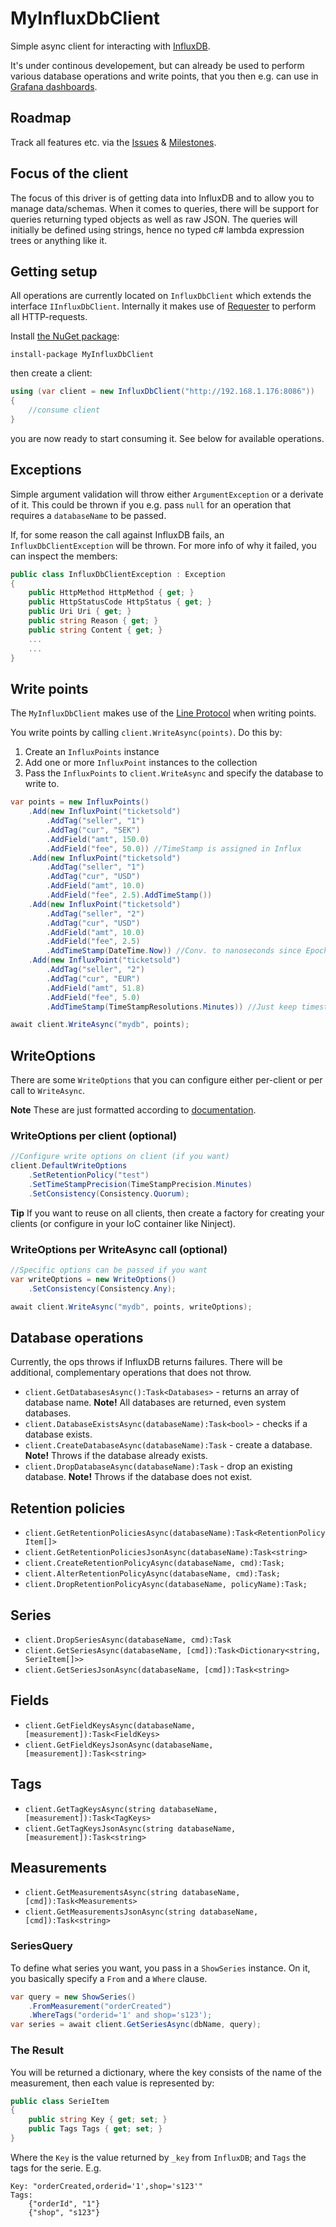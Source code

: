 # MyInfluxDbClient
Simple async client for interacting with [InfluxDB](http://influxdb.com).

It's under continous developement, but can already be used to perform various database operations and write points, that you then e.g. can use in [Grafana dashboards](http://grafana.org/).

## Roadmap
Track all features etc. via the [Issues](https://github.com/danielwertheim/myinfluxdbclient/issues) & [Milestones](https://github.com/danielwertheim/myinfluxdbclient/milestones).

## Focus of the client
The focus of this driver is of getting data into InfluxDB and to allow you to manage data/schemas. When it comes to queries, there will be support for queries returning typed objects as well as raw JSON. The queries will initially be defined using strings, hence no typed c# lambda expression trees or anything like it. 

## Getting setup
All operations are currently located on `InfluxDbClient` which extends the interface `IInfluxDbClient`. Internally it makes use of [Requester](https://github.com/danielwertheim/requester) to perform all HTTP-requests.

Install [the NuGet package](https://www.nuget.org/packages/myinfluxdbclient):
```
install-package MyInfluxDbClient
```

then create a client:

```csharp
using (var client = new InfluxDbClient("http://192.168.1.176:8086"))
{
	//consume client
}
```

you are now ready to start consuming it. See below for available operations.

## Exceptions
Simple argument validation will throw either `ArgumentException` or a derivate of it. This could be thrown if you e.g. pass `null` for an operation that requires a `databaseName` to be passed.

If, for some reason the call against InfluxDB fails, an `InfluxDbClientException` will be thrown. For more info of why it failed, you can inspect the members:

```csharp
public class InfluxDbClientException : Exception
{
	public HttpMethod HttpMethod { get; }
	public HttpStatusCode HttpStatus { get; }
	public Uri Uri { get; }
	public string Reason { get; }
	public string Content { get; }
	...
	...
}
```

## Write points
The `MyInfluxDbClient` makes use of the [Line Protocol](https://influxdb.com/docs/v0.9/write_protocols/line.html) when writing points.

You write points by calling `client.WriteAsync(points)`. Do this by:

1. Create an `InfluxPoints` instance
2. Add one or more `InfluxPoint` instances to the collection
3. Pass the `InfluxPoints` to `client.WriteAsync` and specify the database to write to.

```csharp
var points = new InfluxPoints()
	.Add(new InfluxPoint("ticketsold")
		.AddTag("seller", "1")
		.AddTag("cur", "SEK")
		.AddField("amt", 150.0)
		.AddField("fee", 50.0)) //TimeStamp is assigned in Influx
	.Add(new InfluxPoint("ticketsold")
		.AddTag("seller", "1")
		.AddTag("cur", "USD")
		.AddField("amt", 10.0)
		.AddField("fee", 2.5).AddTimeStamp())
	.Add(new InfluxPoint("ticketsold")
		.AddTag("seller", "2")
		.AddTag("cur", "USD")
		.AddField("amt", 10.0)
		.AddField("fee", 2.5)
		.AddTimeStamp(DateTime.Now)) //Conv. to nanoseconds since Epoch (UTC)
	.Add(new InfluxPoint("ticketsold")
		.AddTag("seller", "2")
		.AddTag("cur", "EUR")
		.AddField("amt", 51.8)
		.AddField("fee", 5.0)
		.AddTimeStamp(TimeStampResolutions.Minutes)) //Just keep timestamps to minutes. You can also pass a DateTime.

await client.WriteAsync("mydb", points);
```

## WriteOptions
There are some `WriteOptions` that you can configure either per-client or per call to `WriteAsync`.

**Note** These are just formatted according to [documentation](https://influxdb.com/docs/v0.9/write_protocols/write_syntax.html#http).

### WriteOptions per client (optional)
```csharp
//Configure write options on client (if you want)
client.DefaultWriteOptions
	.SetRetentionPolicy("test")
	.SetTimeStampPrecision(TimeStampPrecision.Minutes)
	.SetConsistency(Consistency.Quorum);
```

**Tip** If you want to reuse on all clients, then create a factory for creating your clients (or configure in your IoC container like Ninject).

### WriteOptions per WriteAsync call (optional)

```csharp
//Specific options can be passed if you want
var writeOptions = new WriteOptions()
	.SetConsistency(Consistency.Any);

await client.WriteAsync("mydb", points, writeOptions);
```

## Database operations
Currently, the ops throws if InfluxDB returns failures. There will be additional, complementary operations that does not throw.

- `client.GetDatabasesAsync():Task<Databases>` - returns an array of database name. **Note!** All databases are returned, even system databases.
- `client.DatabaseExistsAsync(databaseName):Task<bool>` -  checks if a database exists.
- `client.CreateDatabaseAsync(databaseName):Task` - create a database. **Note!** Throws if the database already exists.
- `client.DropDatabaseAsync(databaseName):Task` - drop an existing database. **Note!** Throws if the database does not exist.

## Retention policies

- `client.GetRetentionPoliciesAsync(databaseName):Task<RetentionPolicyItem[]>`
- `client.GetRetentionPoliciesJsonAsync(databaseName):Task<string>`
- `client.CreateRetentionPolicyAsync(databaseName, cmd):Task;`
- `client.AlterRetentionPolicyAsync(databaseName, cmd):Task;`
- `client.DropRetentionPolicyAsync(databaseName, policyName):Task;`

## Series

- `client.DropSeriesAsync(databaseName, cmd):Task`
- `client.GetSeriesAsync(databaseName, [cmd]):Task<Dictionary<string, SerieItem[]>>`
- `client.GetSeriesJsonAsync(databaseName, [cmd]):Task<string>`

## Fields

- `client.GetFieldKeysAsync(databaseName, [measurement]):Task<FieldKeys>`
- `client.GetFieldKeysJsonAsync(databaseName, [measurement]):Task<string>`

## Tags

- `client.GetTagKeysAsync(string databaseName, [measurement]):Task<TagKeys>`
- `client.GetTagKeysJsonAsync(string databaseName, [measurement]):Task<string>`

## Measurements

- `client.GetMeasurementsAsync(string databaseName, [cmd]):Task<Measurements>`
- `client.GetMeasurementsJsonAsync(string databaseName, [cmd]):Task<string>`

### SeriesQuery
To define what series you want, you pass in a `ShowSeries` instance. On it, you basically specify a `From` and a `Where` clause.

```csharp
var query = new ShowSeries()
    .FromMeasurement("orderCreated")
    .WhereTags("orderid='1' and shop='s123');
var series = await client.GetSeriesAsync(dbName, query);
```

### The Result
You will be returned a dictionary, where the key consists of the name of the measurement, then each value is represented by:

```csharp
public class SerieItem
{
    public string Key { get; set; }
    public Tags Tags { get; set; }
}
```

Where the `Key` is the value returned by `_key` from `InfluxDB`; and `Tags` the tags for the serie. E.g.

```
Key: "orderCreated,orderid='1',shop='s123'"
Tags:
	{"orderId", "1"}
	{"shop", "s123"}
```
